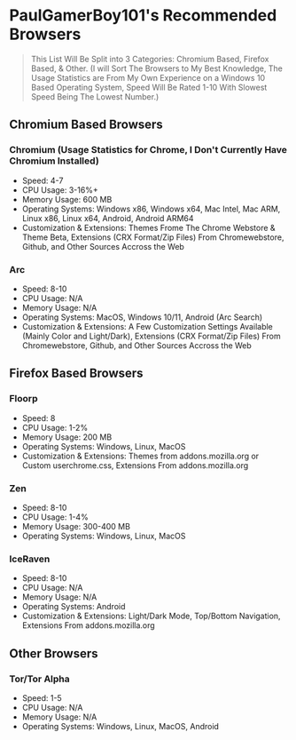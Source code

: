 # PaulGamerBoy101's Recommended Browsers
> This List Will Be Split into 3 Categories: Chromium Based, Firefox Based, & Other. (I will Sort The Browsers to My Best Knowledge, The Usage Statistics are From My Own Experience on a Windows 10 Based Operating System, Speed Will Be Rated 1-10 With Slowest Speed Being The Lowest Number.)

## Chromium Based Browsers

### Chromium (Usage Statistics for Chrome, I Don't Currently Have Chromium Installed)

* Speed: 4-7
* CPU Usage: 3-16%+
* Memory Usage: 600 MB
* Operating Systems: Windows x86, Windows x64, Mac Intel, Mac ARM, Linux x86, Linux x64, Android, Android ARM64
* Customization & Extensions: Themes Frome The Chrome Webstore & Theme Beta, Extensions (CRX Format/Zip Files) From Chromewebstore, Github, and Other Sources Accross the Web

### Arc

* Speed: 8-10
* CPU Usage: N/A
* Memory Usage: N/A
* Operating Systems: MacOS, Windows 10/11, Android (Arc Search)
* Customization & Extensions: A Few Customization Settings Available (Mainly Color and Light/Dark), Extensions (CRX Format/Zip Files) From Chromewebstore, Github, and Other Sources Accross the Web

## Firefox Based Browsers

### Floorp

* Speed: 8
* CPU Usage: 1-2%
* Memory Usage: 200 MB
* Operating Systems: Windows, Linux, MacOS
* Customization & Extensions: Themes from addons.mozilla.org or Custom userchrome.css, Extensions From addons.mozilla.org

### Zen

* Speed: 8-10
* CPU Usage: 1-4%
* Memory Usage: 300-400 MB
* Operating Systems: Windows, Linux, MacOS

### IceRaven

* Speed: 8-10
* CPU Usage: N/A
* Memory Usage: N/A
* Operating Systems: Android
* Customization & Extensions: Light/Dark Mode, Top/Bottom Navigation, Extensions From addons.mozilla.org

## Other Browsers

### Tor/Tor Alpha

* Speed: 1-5
* CPU Usage: N/A
* Memory Usage: N/A
* Operating Systems: Windows, Linux, MacOS, Android


